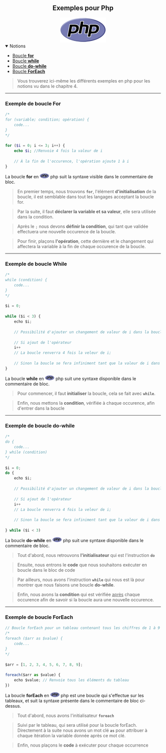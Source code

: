<center><h2>Exemples pour Php</h2><img src="../../../assets/img/php.png" width="150px"></center>

<details open="open"><summary>Notions</summary>
<ul>
    <li><a href="#example-for">Boucle <b>for</b></a></li>
    <li><a href="#example-while">Boucle <b>while</b></a></li>
    <li><a href="#example-do_while">Boucle <b>do-while</b></a></li>
    <li><a href="#example-foreach">Boucle <b>ForEach</b></a></li>
</ul>
</details>

> Vous trouverez ici-même les différents exemples en php pour les notions vu dans le chapitre 4.
---
### Exemple de boucle For<a name="example-for"></a>
```php
/*
for (variable; condition; opération) {
    code...
}
*/

for ($i = 0; i <= 3; i++) {
    echo $i; //Renvoie 4 fois la valeur de i

    // À la fin de l'occurence, l'opération ajoute 1 à i
}
```

La boucle **for** en <img src="../../../assets/img/php.png" width="30px"> php suit la syntaxe visible dans le commentaire de bloc.

> En premier temps, nous trouvons **`for`**, l'élément **d'initialisation** de la boucle, il est semblable dans tout les langages acceptant la boucle for.

> Par la suite, il faut **déclarer la variable et sa valeur**, elle sera utilisée dans la condition.

> Après le `;` nous devons **définir la condition**, qui tant que validée effectuera une nouvelle occurence de la boucle.

> Pour finir, plaçons **l'opération**, cette dernière et le changement qui affectera la variable à la fin de chaque occurence de la boucle.

---

### Exemple de boucle While<a name="example-while"></a>
```js
/*
while (condition) {
    code...
}
*/

$i = 0;

while ($i < 3) {
    echo $i;

    // Possibilité d'ajouter un changement de valeur de i dans la boucle, ou plus tard dans le code

    // Si ajout de l'opérateur
    i++
    // La boucle renverra 4 fois la veleur de i;

    // Sinon la boucle se fera infiniment tant que la valeur de i dans le code ne sera pas modifié et supérieur ou égal à 3
}
```

La boucle **while** en <img src="../../../assets/img/php.png" width="30px"> php suit une syntaxe disponible dans le commentaire de bloc.

> Pour commencer, il faut **initialiser** la boucle, cela se fait avec **`while`**.

> Enfin, nous mettons la **condition**, vérifiée à chaque occurence, afin d'entrer dans la boucle

---

### Exemple de boucle do-while<a name="example-do_while"></a>
```js
/*
do {
    code...
} while (condition)
*/

$i = 0;
do {
    echo $i;

    // Possibilité d'ajouter un changement de valeur de i dans la boucle, ou plus tard dans le code

    // Si ajout de l'opérateur
    i++
    // La boucle renverra 4 fois la veleur de i;

    // Sinon la boucle se fera infiniment tant que la valeur de i dans le code ne sera pas modifié et supérieur ou égal à 3

} while ($i < 3)
```
La boucle **do-while** en <img src="../../../assets/img/php.png" width="30px"> php suit une syntaxe disponible dans le commentaire de bloc.

> Tout d'abord, nous retrouvons **l'initialisateur** qui est l'instruction **`do`**

> Ensuite, nous entrons le **code** que nous souhaitons exécuter en boucle dans le bloc de code

> Par ailleurs, nous avons l'instruction **`while`** qui nous est là pour montrer que nous faisons une boucle **do-while**.

> Enfin, nous avons la **condition** qui est vérifiée <u>après</u> chaque occurence afin de savoir si la boucle aura une nouvelle occurence.

---
### Exemple de boucle ForEach<a name="example-foreach"></a>
```js
// Boucle forEach pour un tableau contenant tous les chiffres de 1 à 9
/*
foreach ($arr as $value) {
    code...
}
*/

$arr = [1, 2, 3, 4, 5, 6, 7, 8, 9];

foreach($arr as $value) {
    echo $value; // Renvoie tous les éléments du tableau
})
```

La boucle **forEach** en <img src="../../../assets/img/php.png" width="30px"> php est une boucle qui s'effectue sur les tableaux, et suit la syntaxe présente dans le commentaire de bloc ci-dessus.

> Tout d'abord, nous avons l'initialisateur **`foreach`**

> Suivi par le tableau, qui sera utilisé pour la boucle forEach. Directement à la suite nous avons un mot clé **`as`** pour attribuer à chaque itération la variable donnée après ce mot clé.


> Enfin, nous plaçons le **code** à exécuter pour chaque occurrence